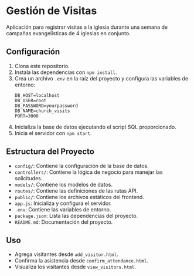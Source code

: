 # Gestión de Visitas

Aplicación para registrar visitas a la iglesia durante una semana de campañas evangelísticas de 4 iglesias en conjunto.

## Configuración

1. Clona este repositorio.
2. Instala las dependencias con `npm install`.
3. Crea un archivo `.env` en la raíz del proyecto y configura las variables de entorno:
    ```
    DB_HOST=localhost
    DB_USER=root
    DB_PASSWORD=yourpassword
    DB_NAME=church_visits
    PORT=3000
    ```
4. Inicializa la base de datos ejecutando el script SQL proporcionado.
5. Inicia el servidor con `npm start`.

## Estructura del Proyecto

- `config/`: Contiene la configuración de la base de datos.
- `controllers/`: Contiene la lógica de negocio para manejar las solicitudes.
- `models/`: Contiene los modelos de datos.
- `routes/`: Contiene las definiciones de las rutas API.
- `public/`: Contiene los archivos estáticos del frontend.
- `app.js`: Inicializa y configura el servidor.
- `.env`: Contiene las variables de entorno.
- `package.json`: Lista las dependencias del proyecto.
- `README.md`: Documentación del proyecto.

## Uso

- Agrega visitantes desde `add_visitor.html`.
- Confirma la asistencia desde `confirm_attendance.html`.
- Visualiza los visitantes desde `view_visitors.html`.

